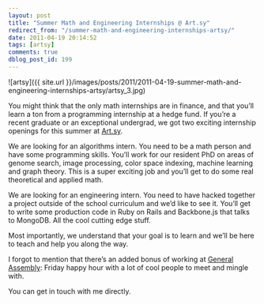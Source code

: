 ```yaml
---
layout: post
title: "Summer Math and Engineering Internships @ Art.sy"
redirect_from: "/summer-math-and-engineering-internships-artsy/"
date: 2011-04-19 20:14:52
tags: [artsy]
comments: true
dblog_post_id: 199
---
```

![artsy]({{ site.url }}/images/posts/2011/2011-04-19-summer-math-and-engineering-internships-artsy/artsy_3.jpg)

You might think that the only math internships are in finance, and that you’ll learn a ton from a programming internship at a hedge fund. If you’re a recent graduate or an exceptional undergrad, we got two exciting internship openings for this summer at [Art.sy](https://artsy.net).

We are looking for an algorithms intern. You need to be a math person and have some programming skills. You’ll work for our resident PhD on areas of genome search, image processing, color space indexing, machine learning and graph theory. This is a super exciting job and you’ll get to do some real theoretical and applied math.

We are looking for an engineering intern. You need to have hacked together a project outside of the school curriculum and we’d like to see it. You’ll get to write some production code in Ruby on Rails and Backbone.js that talks to MongoDB. All the cool cutting edge stuff.

Most importantly, we understand that your goal is to learn and we’ll be here to teach and help you along the way.

I forgot to mention that there’s an added bonus of working at [General Assembly](http://generalassemb.ly): Friday happy hour with a lot of cool people to meet and mingle with.

You can get in touch with me directly.
